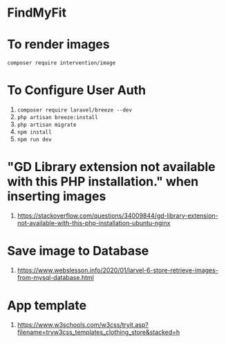 # FindMyFit

# To render images
`composer require intervention/image`

# To Configure User Auth
1) `composer require laravel/breeze --dev`
2) `php artisan breeze:install`
3) `php artisan migrate`
4) `npm install`
5) `npm run dev`

# "GD Library extension not available with this PHP installation." when inserting images
1) https://stackoverflow.com/questions/34009844/gd-library-extension-not-available-with-this-php-installation-ubuntu-nginx

# Save image to Database
1) https://www.webslesson.info/2020/01/larvel-6-store-retrieve-images-from-mysql-database.html

# App template
1) https://www.w3schools.com/w3css/tryit.asp?filename=tryw3css_templates_clothing_store&stacked=h
